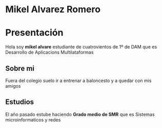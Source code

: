Mikel Alvarez Romero
====

# Presentación

Hola soy **mikel alvare** estudiante de cuatrovientos de 1º de DAM que es Desarrollo de Aplicacions Multilataformas

## Sobre mi

Fuera del colegio suelo ir a entrenar a baloncesto y a quedar con mis amigos 

## Estudios

El año pasado estube haciendo __Grado medio de SMR__ que es Sistemas microinformaticos y redes
